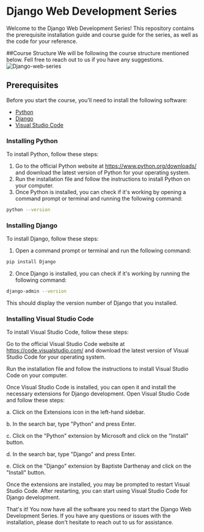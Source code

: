# Django Web Development Series

Welcome to the Django Web Development Series! This repository contains the prerequisite installation guide and course guide for the series, as well as the code for your reference.

##Course Structure 
We will be following the course structure mentioned below. Fell free to reach out to us if you have any suggestions.
![Django-web-series](/Django-Series)


## Prerequisites

Before you start the course, you'll need to install the following software:

- [Python](https://www.python.org/downloads/)
- [Django](https://www.djangoproject.com/download/)
- [Visual Studio Code](https://code.visualstudio.com/)

### Installing Python

To install Python, follow these steps:

1. Go to the official Python website at https://www.python.org/downloads/ and download the latest version of Python for your operating system.
2. Run the installation file and follow the instructions to install Python on your computer.
3. Once Python is installed, you can check if it's working by opening a command prompt or terminal and running the following command:
```sh
python --version
```

### Installing Django

To install Django, follow these steps:

1. Open a command prompt or terminal and run the following command:
```sh
pip install Django
```
2. Once Django is installed, you can check if it's working by running the following command:
```sh
django-admin --version
```
This should display the version number of Django that you installed.

### Installing Visual Studio Code
To install Visual Studio Code, follow these steps:

Go to the official Visual Studio Code website at https://code.visualstudio.com/ and download the latest version of Visual Studio Code for your operating system.

Run the installation file and follow the instructions to install Visual Studio Code on your computer.

Once Visual Studio Code is installed, you can open it and install the necessary extensions for Django development. Open Visual Studio Code and follow these steps:

a. Click on the Extensions icon in the left-hand sidebar.

b. In the search bar, type "Python" and press Enter.

c. Click on the "Python" extension by Microsoft and click on the "Install" button.

d. In the search bar, type "Django" and press Enter.

e. Click on the "Django" extension by Baptiste Darthenay and click on the "Install" button.

Once the extensions are installed, you may be prompted to restart Visual Studio Code. After restarting, you can start using Visual Studio Code for Django development.

That's it! You now have all the software you need to start the Django Web Development Series. If you have any questions or issues with the installation, please don't hesitate to reach out to us for assistance.



